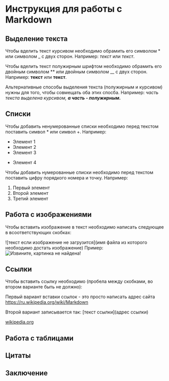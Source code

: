 # Инструкция для работы с Markdown

## Выделение текста

Чтобы вделить текст курсивом необходимо обрамить его символом * или символом _ с двух сторон. Например: *текст* или _текст_.

Чтобы вделить текст полужирным шрифтом необходимо обрамить его двойным символом ** или двойным символом __ с двух сторон. Например: **текст** или __текст__.

Альтернативные способы выделения текста (полужирным и курсивом) нужны для того, чтобы совмещать оба этих спосба. Например:
_часть текста выделена курсивом, **а часть - полужирным.**_

## Списки

Чтобы добавить ненумерованные списки необходимо перед текстом поставить символ * или символ +. Например:
* Элемент 1
* Элемент 2
* Элемент 3
+ Элемент 4

Чтобы добавить нумерованные списки необходимо перед текстом поставить цифру порядкого номера и точку. Например:
1. Первый элемент
2. Второй элемент
3. Третий элемент

## Работа с изображениями

Чтобы вставить изображение в текст необходимо написать следующее в всоответствующих скобках:

![текст если изображение не загрузится](имя файла из которого необходимо достать изображение)
Пример:
![Извините, картинка не найдена!](Kii_3.jpg)

## Ссылки

Чтобы вставить ссылку необходимо (пробела между скобками, во втором варианте быть не должно):

Первый вариант вставки ссылок - это просто написать адрес сайта https://ru.wikipedia.org/wiki/Markdown

Второй вариант записывается так: [текст ссылки](адрес ссылки)

[wikipedia.org](https://ru.wikipedia.org/wiki/Markdown)

## Работа с таблицами

## Цитаты

## Заключение